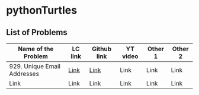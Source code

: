 # pythonTurtles

## List of Problems

| Name of the Problem  | LC link | Github link  | YT video | Other 1  | Other 2 |
| ------------- | ------------- | ------------- | ------------- | ------------- | ------------- |
| 929. Unique Email Addresses | [Link](https://leetcode.com/problems/unique-email-addresses/)  | [Link](https://github.com/flmzxer/pythonTurtles/tree/main/929-Unique%20Email%20Addresses)  | Link  |Link  | Link  |
| Link  | Link  | Link  | Link  | Link  | Link  |
